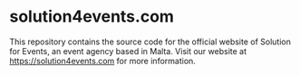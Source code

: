 # solution4events.com
This repository contains the source code for the official website of Solution for Events, an event agency based in Malta. Visit our website at https://solution4events.com for more information.
